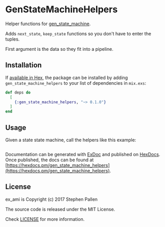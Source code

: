 # GenStateMachineHelpers

Helper functions for [gen_state_machine](https://github.com/antipax/gen_state_machine).

Adds `next_state`, `keep_state` functions so you don't have to enter the tuples.

First argument is the data so they fit into a pipeline.

## Installation

If [available in Hex](https://hex.pm/docs/publish), the package can be installed
by adding `gen_state_machine_helpers` to your list of dependencies in `mix.exs`:

```elixir
def deps do
  [
    {:gen_state_machine_helpers, "~> 0.1.0"}
  ]
end
```

## Usage

Given a state state machine, call the helpers like this example:

```elixir
```

Documentation can be generated with [ExDoc](https://github.com/elixir-lang/ex_doc)
and published on [HexDocs](https://hexdocs.pm). Once published, the docs can
be found at [https://hexdocs.pm/gen_state_machine_helpers](https://hexdocs.pm/gen_state_machine_helpers).

## License

ex_ami is Copyright (c) 2017 Stephen Pallen

The source code is released under the MIT License.

Check [LICENSE](LICENSE) for more information.
